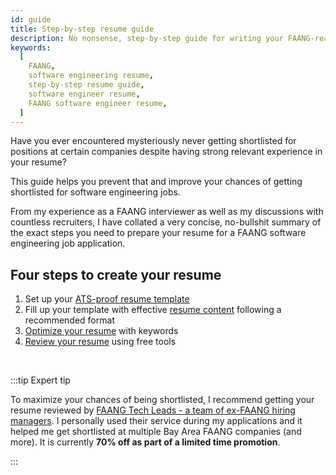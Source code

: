 ```yaml
---
id: guide
title: Step-by-step resume guide
description: No nonsense, step-by-step guide for writing your FAANG-ready software engineering resume
keywords:
  [
    FAANG,
    software engineering resume,
    step-by-step resume guide,
    software engineer resume,
    FAANG software engineer resume,
  ]
---
```


Have you ever encountered mysteriously never getting shortlisted for positions at certain companies despite having strong relevant experience in your resume?

This guide helps you prevent that and improve your chances of getting shortlisted for software engineering jobs.

From my experience as a FAANG interviewer as well as my discussions with countless recruiters, I have collated a very concise, no-bullshit summary of the exact steps you need to prepare your resume for a FAANG software engineering job application.

## Four steps to create your resume

1. Set up your [ATS-proof resume template](./ats-proof-template.md)
1. Fill up your template with effective [resume content](./write-effective-content.md) following a recommended format
1. [Optimize your resume](./optimize-resume.md) with keywords
1. [Review your resume](./free-tools-to-review-resume.md) using free tools

<br/>

:::tip Expert tip

To maximize your chances of being shortlisted, I recommend getting your resume reviewed by [FAANG Tech Leads - a team of ex-FAANG hiring managers](https://www.faangtechleads.com?utm_source=techinterviewhandbook&utm_medium=referral&utm_content=resume_guide&aff=1e80c401fe7e2). I personally used their service during my applications and it helped me get shortlisted at multiple Bay Area FAANG companies (and more). It is currently **70% off as part of a limited time promotion**.

:::
